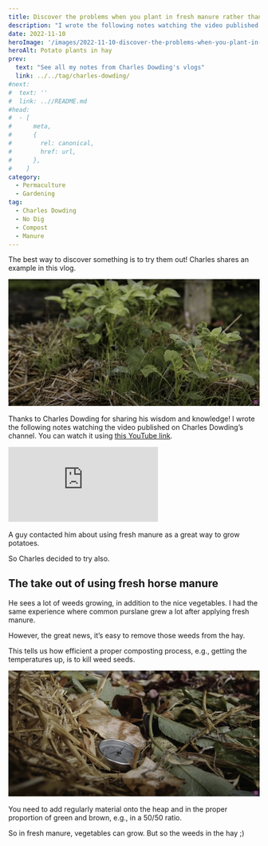 ```yaml
---
title: Discover the problems when you plant in fresh manure rather than compost, by Charles Dowding
description: "I wrote the following notes watching the video published on Charles Dowding's channel"
date: 2022-11-10
heroImage: '/images/2022-11-10-discover-the-problems-when-you-plant-in-fresh-manure-rather-than-compost-charles-dowding.jpg'
heroAlt: Potato plants in hay
prev:
  text: "See all my notes from Charles Dowding's vlogs"
  link: ../../tag/charles-dowding/
#next:
#  text: ''
#  link: ..//README.md
#head:
#  - [
#      meta,
#      {
#        rel: canonical,
#        href: url,
#      },
#    ]
category:
  - Permaculture
  - Gardening
tag:
  - Charles Dowding
  - No Dig
  - Compost
  - Manure
---
```


The best way to discover something is to try them out! Charles shares an example in this vlog.

![Potato plants in hay](./images/2022-11-10-discover-the-problems-when-you-plant-in-fresh-manure-rather-than-compost-charles-dowding.jpg 'Potato plants grow well in hay. But what can you find in it? Credits: image taken from Charles Dowding’s vlog')

Thanks to Charles Dowding for sharing his wisdom and knowledge!
I wrote the following notes watching the video published on Charles Dowding’s channel.
You can watch it using [this YouTube link](https://www.youtube.com/watch?v=veHKCN73tUc).

<!-- markdownlint-disable MD033 -->
<iframe class="newsletter-embed" src="https://thetooltip.substack.com/embed" frameborder="0" scrolling="no"></iframe>

A guy contacted him about using fresh manure as a great way to grow potatoes.

So Charles decided to try also.

## The take out of using fresh horse manure

He sees a lot of weeds growing, in addition to the nice vegetables.
I had the same experience where common purslane grew a lot after applying fresh manure.

However, the great news, it’s easy to remove those weeds from the hay.

This tells us how efficient a proper composting process, e.g., getting the temperatures up, is to kill weed seeds.

![A compost thermometer at more than 60 °C](./images/compost-thermometer-at-more-than-60c.jpg 'Heat represents the key to make good compost weed seeds free compost. Credits: image taken from Charles Dowding’s vlog')

You need to add regularly material onto the heap and in the proper proportion of green and brown, e.g., in a 50/50 ratio.

So in fresh manure, vegetables can grow. But so the weeds in the hay ;)
